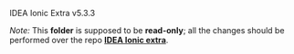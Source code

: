 IDEA Ionic Extra v5.3.3

_Note:_ This **folder** is supposed to be **read-only**; all the changes should be performed over the repo **[IDEA Ionic extra](https://github.com/uatisdeproblem/IDEA-Ionic5-extra)**.
